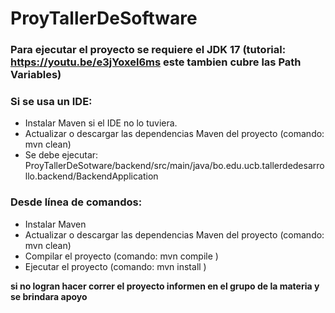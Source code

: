 # ProyTallerDeSoftware

### Para ejecutar el proyecto se requiere el JDK 17 (tutorial: https://youtu.be/e3jYoxel6ms este tambien cubre las Path Variables)

### Si se usa un IDE:
- Instalar Maven si el IDE no lo tuviera. 
- Actualizar o descargar las dependencias Maven del proyecto (comando: mvn clean)
- Se debe ejecutar:
ProyTallerDeSotware/backend/src/main/java/bo.edu.ucb.tallerdedesarrollo.backend/BackendApplication 

### Desde línea de comandos:
- Instalar Maven
- Actualizar o descargar las dependencias Maven del proyecto (comando: mvn clean)
- Compilar el proyecto (comando: mvn compile )
- Ejecutar el proyecto (comando: mvn install )

**si no logran hacer correr el proyecto informen en el grupo de la materia y se brindara apoyo**
